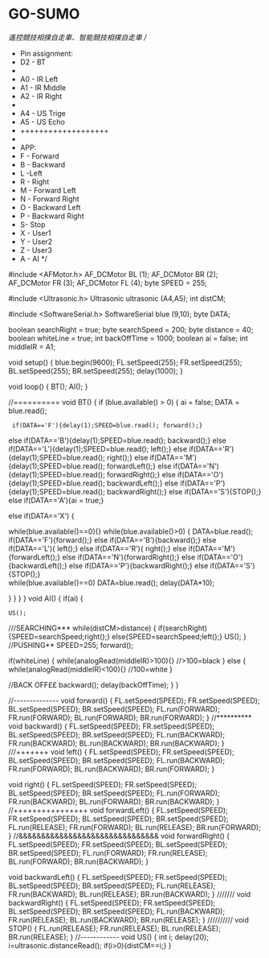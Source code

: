 # GO-SUMO
*遙控競技相撲自走車、智能競技相撲自走車
/*
 * Pin assignment:
 * D2 - BT
 * 
 * A0 - IR Left
 * A1 - IR Middle
 * A2 - IR Right
 * 
 * A4 - US Trige
 * A5 - US Echo
 * +++++++++++++++++++
 * 
 * APP:
 * F - Forward
 * B - Backward
 * L -Left
 * R - Right
 * M - Forward Left
 * N - Forward Right
 * O - Backward Left
 * P - Backward Right
 * S- Stop
 * X - User1
 * Y - User2
 * Z - User3
 * A - AI
 */

#include <AFMotor.h>
AF_DCMotor BL (1);
AF_DCMotor BR (2);
AF_DCMotor FR (3);
AF_DCMotor FL (4);
byte SPEED = 255;

#include <Ultrasonic.h>
Ultrasonic ultrasonic (A4,A5);
int distCM;

#include <SoftwareSerial.h>
SoftwareSerial blue (9,10);
byte DATA;

boolean searchRight = true;
byte searchSpeed = 200;
byte distance = 40;
boolean whiteLine = true;
int backOffTime = 1000;
boolean ai = false;
int middleIR = A1;

void setup() 
{
 blue.begin(9600);
 FL.setSpeed(255);
 FR.setSpeed(255);
 BL.setSpeed(255);
 BR.setSpeed(255);
 delay(1000);
}

void loop() 
{
 BT();
 AI();
}

//==========
void BT()
{
  if (blue.available() > 0)
  {
    ai = false;
    DATA = blue.read();

     if(DATA=='F'){delay(1);SPEED=blue.read(); forward();}
else if(DATA=='B'){delay(1);SPEED=blue.read(); backward();}
else if(DATA=='L'){delay(1);SPEED=blue.read(); left();}
else if(DATA=='R'){delay(1);SPEED=blue.read(); right();}
else if(DATA=='M'){delay(1);SPEED=blue.read(); forwardLeft();}
else if(DATA=='N'){delay(1);SPEED=blue.read(); forwardRight();}
else if(DATA=='O'){delay(1);SPEED=blue.read(); backwardLeft();}
else if(DATA=='P'){delay(1);SPEED=blue.read(); backwardRight();}
else if(DATA=='S'){STOP();}
else if(DATA=='A'){ai = true;}

else if(DATA=='X')
{


  while(blue.available()==0){}
  while(blue.available()>0)
  {
    DATA=blue.read();
            if(DATA=='F'){forward();}
      else  if(DATA=='B'){backward();}
      else if(DATA=='L'){ left();}
      else if(DATA=='R'){ right();}
      else if(DATA=='M'){forwardLeft();}
      else if(DATA=='N'){forwardRight();}
      else if(DATA=='O'){backwardLeft();}
      else if(DATA=='P'){backwardRight();}
      else if(DATA=='S'){STOP();}    
      while(blue.available()==0)
      DATA=blue.read();
      delay(DATA*10);
      
  }
   }
  }
}
void AI()
{
  if(ai)
  {

    US();

///SEARCHING***
   while(distCM>distance)
   {
    if(searchRight){SPEED=searchSpeed;right();}
    else{SPEED=searchSpeed;left();}
    US();
   }
//PUSHING**
  SPEED=255;
  forward();

  if(whiteLine)
    {
      while(analogRead(middleIR)>100){} //>100=black
    }
    else
    {
      while(analogRead(middleIR)<100){} //100=white
    }
  
//BACK OFF££
  backward();
  delay(backOffTime);
  }
}



//--------------
void forward()
{
  FL.setSpeed(SPEED);
  FR.setSpeed(SPEED);
  BL.setSpeed(SPEED);
  BR.setSpeed(SPEED);
  FL.run(FORWARD);
  FR.run(FORWARD);
  BL.run(FORWARD);
  BR.run(FORWARD);
}
//**********
void backward()
{
  FL.setSpeed(SPEED);
  FR.setSpeed(SPEED);
  BL.setSpeed(SPEED);
  BR.setSpeed(SPEED);
  FL.run(BACKWARD);
  FR.run(BACKWARD);
  BL.run(BACKWARD);
  BR.run(BACKWARD);
}
///+++++++
void left()
{
  FL.setSpeed(SPEED);
  FR.setSpeed(SPEED);
  BL.setSpeed(SPEED);
  BR.setSpeed(SPEED);
  FL.run(BACKWARD);
  FR.run(FORWARD);
  BL.run(BACKWARD);
  BR.run(FORWARD);
}

void right()
{
  FL.setSpeed(SPEED);
  FR.setSpeed(SPEED);
  BL.setSpeed(SPEED);
  BR.setSpeed(SPEED);
  FL.run(FORWARD);
  FR.run(BACKWARD);
  BL.run(FORWARD);
  BR.run(BACKWARD);
}
//++++++++++++++++
void forwardLeft()
{
  FL.setSpeed(SPEED);
  FR.setSpeed(SPEED);
  BL.setSpeed(SPEED);
  BR.setSpeed(SPEED);
  FL.run(RELEASE);
  FR.run(FORWARD);
  BL.run(RELEASE);
  BR.run(FORWARD);
}
//&&&&&&&&&&&&&&&&&&&&&&&&&&&&&&&
void forwardRight()
{
  FL.setSpeed(SPEED);
  FR.setSpeed(SPEED);
  BL.setSpeed(SPEED);
  BR.setSpeed(SPEED);
  FL.run(FORWARD);
  FR.run(RELEASE);
  BL.run(FORWARD);
  BR.run(BACKWARD);
}

void backwardLeft()
{
  FL.setSpeed(SPEED);
  FR.setSpeed(SPEED);
  BL.setSpeed(SPEED);
  BR.setSpeed(SPEED);
  FL.run(RELEASE);
  FR.run(BACKWARD);
  BL.run(RELEASE);
  BR.run(BACKWARD);
}
///////
void backwardRight()
{
  FL.setSpeed(SPEED);
  FR.setSpeed(SPEED);
  BL.setSpeed(SPEED);
  BR.setSpeed(SPEED);
  FL.run(BACKWARD);
  FR.run(RELEASE);
  BL.run(BACKWARD);
  BR.run(RELEASE);
}
//////////
void STOP()
{
  FL.run(RELEASE);
  FR.run(RELEASE);
  BL.run(RELEASE);
  BR.run(RELEASE);
}
//------------
void US()
{
  int i;
  delay(20);
  i=ultrasonic.distanceRead();
  if(i>0){distCM==i;}
}
